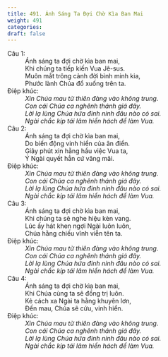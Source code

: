 ```yaml
---
title: 491. Ánh Sáng Ta Đợi Chờ Kìa Ban Mai
weight: 491
categories: 
draft: false
---
```

<dl><dt>Câu 1:</dt><dd data-verse="1">Ánh sáng ta đợi chờ kìa ban mai, <br/>Khi chúng ta tiếp kiến Vua Jê-sus. <br/>Muôn mắt trông cảnh đời bình minh kia, <br/>Phước lành Chúa đổ xuống trên ta. </dd><dt>Điệp khúc:</dt><dd data-chorus="1"><em> Xin Chúa mau từ thiên đàng vào không trung. <br/>Con cái Chúa ca nghênh thánh giá đây. <br/>Lời lạ lùng Chúa hứa đinh ninh đâu nào có sai. <br/>Ngài chắc kíp tái lâm hiển hách để làm Vua. </em></dd><dt>Câu 2:</dt><dd data-verse="2">Ánh sáng ta đợi chờ kìa ban mai, <br/>Do biến động vinh hiển của ân điển. <br/>Giây phút xin hằng hầu việc Vua ta, <br/>Ý Ngài quyết hẳn cứ vâng mãi. </dd><dt>Điệp khúc:</dt><dd data-chorus="1"><em> Xin Chúa mau từ thiên đàng vào không trung. <br/>Con cái Chúa ca nghênh thánh giá đây. <br/>Lời lạ lùng Chúa hứa đinh ninh đâu nào có sai. <br/>Ngài chắc kíp tái lâm hiển hách để làm Vua. </em></dd><dt>Câu 3:</dt><dd data-verse="3">Ánh sáng ta đợi chờ kìa ban mai, <br/>Khi chúng ta sẽ nghe hiệu kèn vang. <br/>Lúc ấy hát khen ngợi Ngài luôn luôn, <br/>Chúa hằng chiếu vĩnh viễn tên ta. </dd><dt>Điệp khúc:</dt><dd data-chorus="1"><em> Xin Chúa mau từ thiên đàng vào không trung. <br/>Con cái Chúa ca nghênh thánh giá đây. <br/>Lời lạ lùng Chúa hứa đinh ninh đâu nào có sai. <br/>Ngài chắc kíp tái lâm hiển hách để làm Vua. </em></dd><dt>Câu 4:</dt><dd data-verse="4">Ánh sáng ta đợi chờ kìa ban mai, <br/>Khi Chúa cùng ta sẽ đồng trị luôn. <br/>Kẻ cách xa Ngài ta hằng khuyên lơn, <br/>Đến mau, Chúa sẽ cứu, vinh hiển. </dd><dt>Điệp khúc:</dt><dd data-chorus="1"><em> Xin Chúa mau từ thiên đàng vào không trung. <br/>Con cái Chúa ca nghênh thánh giá đây. <br/>Lời lạ lùng Chúa hứa đinh ninh đâu nào có sai. <br/>Ngài chắc kíp tái lâm hiển hách để làm Vua. </em></dd></dl>